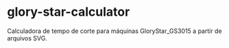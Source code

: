 # glory-star-calculator
Calculadora de tempo de corte para máquinas GloryStar_GS3015 a partir de arquivos SVG.
